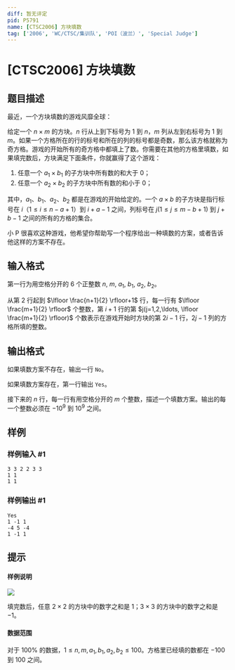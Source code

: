 ```yaml
---
diff: 暂无评定
pid: P5791
name: [CTSC2006] 方块填数
tag: ['2006', 'WC/CTSC/集训队', 'POI（波兰）', 'Special Judge']
---
```

# [CTSC2006] 方块填数
## 题目描述

最近，一个方块填数的游戏风靡全球：

给定一个 $n\times m$ 的方块。$n$ 行从上到下标号为 $1$ 到 $n$，$m$ 列从左到右标号为 $1$ 到 $m$。如果一个方格所在的行的标号和所在的列的标号都是奇数，那么该方格就称为奇方格。游戏的开始所有的奇方格中都填上了数。你需要在其他的方格里填数，如果填完数后，方块满足下面条件，你就赢得了这个游戏：

1. 任意一个 $a_1\times b_1$ 的子方块中所有数的和大于 $0$；
2. 任意一个 $a_2\times b_2$ 的子方块中所有数的和小于 $0$；

其中，$a_1$、$b_1$、$a_2$、$b_2$ 都是在游戏的开始给定的。一个 $a\times b$ 的子方块是指行标号在 $i$（$1\leq i\leq n-a+1$）到 $i+a-1$ 之间，列标号在 $j(1\leq j\leq m-b+1)$ 到 $j+b-1$ 之间的所有的方格的集合。

小 P 很喜欢这种游戏，他希望你帮助写一个程序给出一种填数的方案，或者告诉他这样的方案不存在。
## 输入格式

第一行为用空格分开的 $6$ 个正整数 $n$, $m$, $a_1$, $b_1$, $a_2$, $b_2$。

从第 $2$ 行起到 $\lfloor \frac{n+1}{2} \rfloor+1$ 行，每一行有 $\lfloor \frac{m+1}{2} \rfloor$ 个整数，第 $i+1$ 行的第 $j(j=1,2,\ldots, \lfloor \frac{m+1}{2} \rfloor)$ 个数表示在游戏开始时方块的第 $2i-1$ 行，$2j-1$ 列的方格所填的整数。
## 输出格式

如果填数方案不存在，输出一行 `No`。

如果填数方案存在，第一行输出 `Yes`。

接下来的 $n$ 行，每一行有用空格分开的 $m$ 个整数，描述一个填数方案。输出的每一个整数必须在 $-10^9$ 到 $10^9$ 之间。
## 样例

### 样例输入 #1
```
3 3 2 2 3 3
1 1
1 1
```
### 样例输出 #1
```
Yes
1 -1 1
-4 5 -4
1 -1 1
```
## 提示

#### 样例说明

![](https://cdn.luogu.com.cn/upload/image_hosting/genpecku.png)

填完数后，任意 $2\times 2$ 的方块中的数字之和是 $1$；$3\times 3$ 的方块中的数字之和是 $-1$。

#### 数据范围

对于 $100\%$ 的数据，$1\leq n, m, a_1, b_1, a_2, b_2 \leq 100$。方格里已经填的数都在 $-100$ 到 $100$ 之间。
